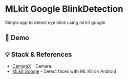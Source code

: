 # MLkit Google BlinkDetection

Simple app to detect eye blink using ml kit google

## :test_tube: Demo

## :bulb: Stack & References
- [CameraX](https://developer.android.com/jetpack/androidx/releases/camera) - Camera
- [MLkit Google](https://developers.google.com/ml-kit/vision/face-detection/android) - Detect faces with ML Kit on Android
